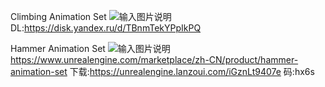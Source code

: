 Climbing Animation Set
![输入图片说明](https://cdn1.epicgames.com/ue/product/Screenshot/ClimbingScreenshot1-1920x1080-497b0f451d85ec0cc26b5b4d0d85cb9f.jpg?resize=1&w=1920 "在这里输入图片标题")
DL:https://disk.yandex.ru/d/TBnmTekYPpIkPQ

Hammer Animation Set
![输入图片说明](https://cdn1.epicgames.com/ue/product/Screenshot/HammerAnimationSet_Screenshot3-1920x1080-49b31de71029966eb4abee44beb17411.png?resize=1&w=1600 "在这里输入图片标题")
https://www.unrealengine.com/marketplace/zh-CN/product/hammer-animation-set
下载:https://unrealengine.lanzoui.com/iGznLt9407e 码:hx6s